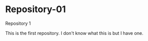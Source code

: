 # Repository-01
Repository 1

This is the first repository.  I don't know what this is but I have one.
